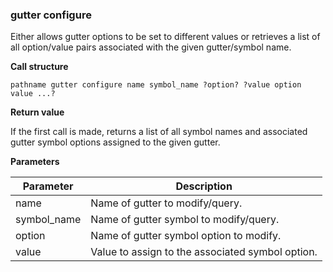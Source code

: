 ### gutter configure

Either allows gutter options to be set to different values or retrieves a list of all option/value pairs associated with the given gutter/symbol name.

**Call structure**

`pathname gutter configure name symbol_name ?option? ?value option value ...?`

**Return value**

If the first call is made, returns a list of all symbol names and associated gutter symbol options assigned to the given gutter.

**Parameters**

| Parameter | Description |
| - | - |
| name | Name of gutter to modify/query. |
| symbol\_name | Name of gutter symbol to modify/query. |
| option | Name of gutter symbol option to modify. |
| value | Value to assign to the associated symbol option. |

